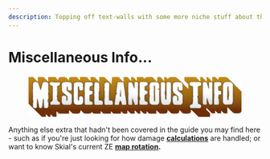 ```yaml
---
description: Topping off text-walls with some more niche stuff about the mode and guide.
---
```


# Miscellaneous Info...

<figure><img src="../.gitbook/assets/Miscellaneous Info.png" alt=""><figcaption></figcaption></figure>

Anything else extra that hadn't been covered in the guide you may find here - such as if you're just looking for how damage [**calculations**](stat-explanation.md) are handled; or want to know Skial's current ZE [**map rotation**](../highlights/map-list-+map-records.md)**.**
